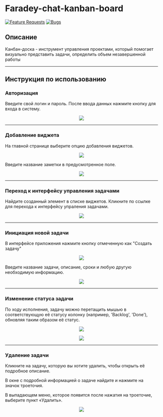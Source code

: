# Faradey-chat-kanban-board
[![Feature Requests](https://img.shields.io/badge/feature%E2%80%93request%20issues-open-green)](https://github.com/FaradeyApp/Faradey-kanban-board-front/issues?q=is%3Aopen+is%3Aissue+label%3Afeature-request+sort%3Areactions-%2B1-desc)
[![Bugs](https://img.shields.io/badge/bug%20issues-open-green)](https://github.com/FaradeyApp/Faradey-kanban-board-front/issues?utf8=%E2%9C%93&q=is%3Aissue+is%3Aopen+label%3Abug)



## Описание

Канбан-доска - инструмент управления проектами, который помогает визуально представить задачи, определить объем незавершенной работы

---

## Инструкция по использованию
### Авторизация
Введите свой логин и пароль. После ввода данных нажмите кнопку для входа в систему.
<p align="center">
  <img src="https://github.com/FaradeyApp/.github/blob/main/images/kanban-board/1.1.1.PNG">
</p>

---

### Добавление виджета
На главной странице выберите опцию добавления виджетов.

<p align="center">
  <img src="https://github.com/FaradeyApp/.github/blob/main/images/kanban-board/1.2.jpg">
</p>

Введите название заметки в предусмотренное поле.
<p align="center">
  <img src="https://github.com/FaradeyApp/.github/blob/main/images/kanban-board/2.PNG">
</p>

---

### Переход к интерфейсу управления задачами
Найдите созданный элемент в списке виджетов. Кликните по ссылке для перехода к интерфейсу упраления задачами.
<p align="center">
  <img src="https://github.com/FaradeyApp/.github/blob/main/images/kanban-board/3.PNG">
</p> 

---

### Инициация новой задачи
В интерфейсе приложения нажмите кнопку отмеченную как "Создать задачу"
<p align="center">
  <img src="https://github.com/FaradeyApp/.github/blob/main/images/kanban-board/4.PNG">
</p>

Введите название задачи, описание, сроки и любую другую необходимую информацию.
<p align="center">
  <img src="https://github.com/FaradeyApp/.github/blob/main/images/kanban-board/5.PNG">
</p>

---

### Изменение статуса задачи
По ходу исполнения, задачу можно перетащить мышью в соответствующую её статусу колонку (например, 'Backlog', 'Done'), обновляя таким образом её статус.
<p align="center">
  <img src="https://github.com/FaradeyApp/.github/blob/main/images/kanban-board/6.PNG">
</p>
<p align="center">
  <img src="https://github.com/FaradeyApp/.github/blob/main/images/kanban-board/7.PNG">
</p>

---

### Удаление задачи 
Кликните на задачу, которую вы хотите удалить, чтобы открыть её подробное описание. 

В окне с подробной информацией о задаче найдите и нажмите на значок троеточия. 

В выпадающем меню, которое появится после нажатия на троеточие, выберите пункт «Удалить».
<p align="center">
  <img src="https://github.com/FaradeyApp/.github/blob/main/images/kanban-board/8.PNG">
</p>
